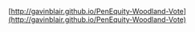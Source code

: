 
[http://gavinblair.github.io/PenEquity-Woodland-Vote](http://gavinblair.github.io/PenEquity-Woodland-Vote)
